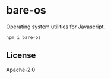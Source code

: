 # bare-os

Operating system utilities for Javascript.

```
npm i bare-os
```

## License

Apache-2.0
